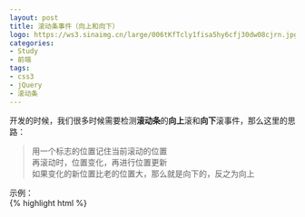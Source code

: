 ```yaml
---
layout: post
title: 滚动条事件（向上和向下）
logo: https://ws3.sinaimg.cn/large/006tKfTcly1fisa5hy6cfj30dw08cjrn.jpg
categories:
- Study
- 前端
tags:
- css3
- jQuery
- 滚动条
---
```


开发的时候，我们很多时候需要检测**滚动条**的**向上**滚和**向下**滚事件，那么这里的思路：  

> 用一个标志的位置记住当前滚动的位置  
> 再滚动时，位置变化，再进行位置更新  
> 如果变化的新位置比老的位置大，那么就是向下的，反之为向上  

示例：  
{% highlight html %}
<!DOCTYPE html>
<html>
<head lang="en">
    <meta charset="UTF-8">
    <title>test the scroll</title>
    <style>
        *{
            padding: 0;
            margin: 0;
        }
        #header {
            position: fixed;
            top: 0;
            left: 0;
            width: 100%;
            height: 60px;
            background-color: #333;
        }
        #header.in {
            top: 0;
            -ms-transition: all 0.6s ease;
            -webkit-transition: all 0.6s ease;
            -moz-transition: all 0.6s ease;
            -o-transition: all 0.6s ease;
            transition: all 0.6s ease;
        }
        #header.out {
            top: -85px;
            -ms-transition: all 0.6s ease;
            -webkit-transition: all 0.6s ease;
            -moz-transition: all 0.6s ease;
            -o-transition: all 0.6s ease;
            transition: all 0.6s ease;
        }

        #content {
            width: 100%;
            height: 2000px;
            background-color: #eee;
        }
    </style>
    <script type="text/javascript" src="js/jquery-1.11.1.min.js"></script>
    <script type="text/javascript">

        var currentScroll = 0;

        $(function(){

            $(window).scroll(function(){
                myScroll();
            });
        });

        function myScroll() {
            var nextScroll = $(this).scrollTop();

            console.log('scrollPosition' + $(document).scrollTop() + 'currentScroll: => ' + currentScroll + '  nextScroll: => ' + nextScroll);

            if (nextScroll > currentScroll){
                $('#header').removeClass('in').addClass('out');
                if (nextScroll >= $(document).height()-$(window).height()){
                    $('#header').removeClass('out').addClass('in');
                }
                if ($(document).scrollTop() <= 0) {
                    $('#header').removeClass('out').addClass('in');
                }
            }
            else {
                $('#header').removeClass('out').addClass('in');
            }
            //Updates current scroll position
            currentScroll = nextScroll;
        }
    </script>

</head>
<body>
<div id="header"></div>
<div id="content"></div>
</body>
</html>
{% endhighlight %}
